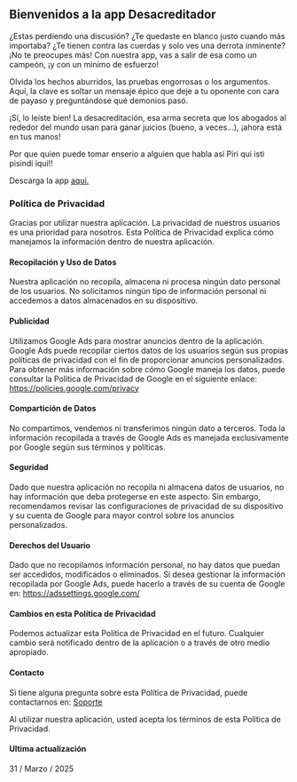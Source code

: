 ## Bienvenidos a la app Desacreditador

¿Estas perdiendo una discusión? ¿Te quedaste en blanco justo cuando más importaba? ¿Te tienen contra las cuerdas y solo ves una derrota inminente? ¡No te preocupes más! Con nuestra app, vas a salir de esa como un campeón, ¡y con un minimo de esfuerzo!

Olvida los hechos aburridos, las pruebas engorrosas o los argumentos. Aquí, la clave es soltar un mensaje épico que deje a tu oponente con cara de payaso y preguntándose qué demonios pasó.

¡Sí, lo leíste bien! La desacreditación, esa arma secreta que los abogados al rededor del mundo usan para ganar juicios (bueno, a veces...), ¡ahora está en tus manos! 

Por que quien puede tomar enserio a alguien que habla asi
Piri qui isti pisindi iqui!!

Descarga la app [aqui.](https://apps.apple.com/us/app/id6744012407)

### Política de Privacidad

Gracias por utilizar nuestra aplicación. La privacidad de nuestros usuarios es una prioridad para nosotros. Esta Política de Privacidad explica cómo manejamos la información dentro de nuestra aplicación.

#### Recopilación y Uso de Datos

Nuestra aplicación no recopila, almacena ni procesa ningún dato personal de los usuarios. No solicitamos ningún tipo de información personal ni accedemos a datos almacenados en su dispositivo.

#### Publicidad

Utilizamos Google Ads para mostrar anuncios dentro de la aplicación. Google Ads puede recopilar ciertos datos de los usuarios según sus propias políticas de privacidad con el fin de proporcionar anuncios personalizados. Para obtener más información sobre cómo Google maneja los datos, puede consultar la Política de Privacidad de Google en el siguiente enlace: https://policies.google.com/privacy

#### Compartición de Datos

No compartimos, vendemos ni transferimos ningún dato a terceros. Toda la información recopilada a través de Google Ads es manejada exclusivamente por Google según sus términos y políticas.

#### Seguridad

Dado que nuestra aplicación no recopila ni almacena datos de usuarios, no hay información que deba protegerse en este aspecto. Sin embargo, recomendamos revisar las configuraciones de privacidad de su dispositivo y su cuenta de Google para mayor control sobre los anuncios personalizados.

#### Derechos del Usuario

Dado que no recopilamos información personal, no hay datos que puedan ser accedidos, modificados o eliminados. Si desea gestionar la información recopilada por Google Ads, puede hacerlo a través de su cuenta de Google en: https://adssettings.google.com/

#### Cambios en esta Política de Privacidad

Podemos actualizar esta Política de Privacidad en el futuro. Cualquier cambio será notificado dentro de la aplicación o a través de otro medio apropiado.

#### Contacto

Si tiene alguna pregunta sobre esta Política de Privacidad, puede contactarnos en:  [Soporte](mailto:luisdurancota@gmail.com)

Al utilizar nuestra aplicación, usted acepta los términos de esta Política de Privacidad.

#### Ultima actualización 
31 / Marzo / 2025

